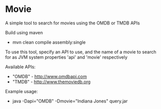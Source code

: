 # Movie
A simple tool to search for movies using the OMDB or TMDB APIs

Build using maven
* mvn clean compile assembly:single

To use this tool, specify an API to use, and the name of a movie to search for as JVM system properties 'api' and 'movie' respectively

Available APIs:
* "OMDB" - http://www.omdbapi.com
* "TMDB" - http://www.themoviedb.org

Example usage:
* java -Dapi="OMDB" -Dmovie="Indiana Jones" query.jar
